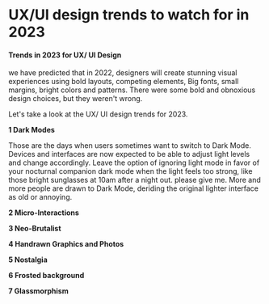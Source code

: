 # UX/UI design trends to watch for in 2023
#### Trends in 2023 for UX/ UI Design

we have predicted that in 2022, designers will create stunning visual experiences using bold layouts, competing elements, Big fonts, small margins, bright colors and patterns. There were some bold and obnoxious design choices, but they weren't wrong.

Let's take a look at the UX/ UI design trends for 2023.

**1 Dark Modes**

Those are the days when users sometimes want to switch to Dark Mode. Devices and interfaces are now expected to be able to adjust light levels and change accordingly. Leave the option of ignoring light mode in favor of your nocturnal companion dark mode when the light feels too strong, like those bright sunglasses at 10am after a night out. please give me. More and more people are drawn to Dark Mode, deriding the original lighter interface as old or annoying.

**2 Micro-Interactions**

**3 Neo-Brutalist**

**4 Handrawn Graphics and Photos**

**5 Nostalgia**

**6 Frosted background**

**7 Glassmorphism**
